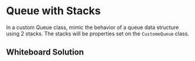 # Queue with Stacks

In a custom Queue class, mimic the behavior of a queue data structure using 2 stacks. The stacks will be properties set on the `CustomeQueue` class.

## Whiteboard Solution
